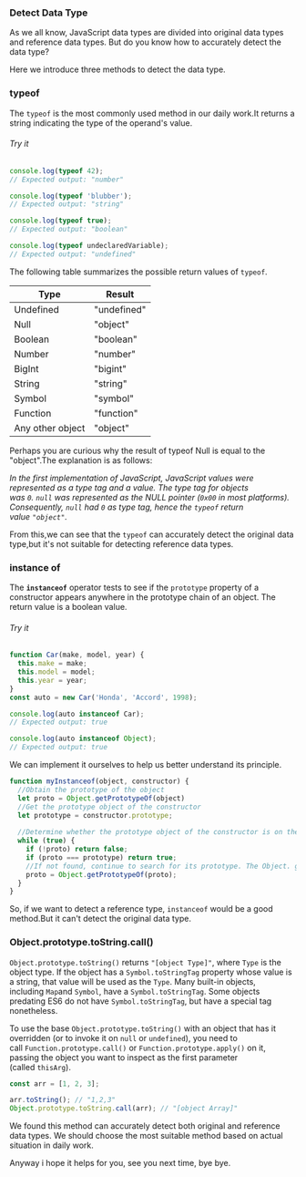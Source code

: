 ### Detect Data Type
As we all know, JavaScript data types are divided into original data types and reference data types. But do you know how to accurately detect the data type?

Here we introduce three methods to detect the data type. 

### typeof
The `typeof` is the most commonly used method in our daily work.It returns a string indicating the type of the operand's value.

###### Try it
```JavaScript
console.log(typeof 42);
// Expected output: "number"

console.log(typeof 'blubber');
// Expected output: "string"

console.log(typeof true);
// Expected output: "boolean"

console.log(typeof undeclaredVariable);
// Expected output: "undefined"
```

The following table summarizes the possible return values of `typeof`.


| Type | Result |
| --- | --- |
| Undefined | "undefined" |
| Null | "object" |
| Boolean | "boolean" |
| Number | "number" |
| BigInt | "bigint" |
| String | "string" |
| Symbol | "symbol" |
| Function | "function" |
| Any other object | "object" |

Perhaps you are curious why the result of typeof Null is equal to the "object".The explanation is as follows:

*In the first implementation of JavaScript, JavaScript values were represented as a type tag and a value. The type tag for objects was `0`. `null` was represented as the NULL pointer (`0x00` in most platforms). Consequently, `null` had `0` as type tag, hence the `typeof` return value `"object"`.*

From this,we can see that the `typeof` can accurately detect the original data type,but it's not suitable for detecting reference data types.

### instance of

The **`instanceof`** operator tests to see if the `prototype` property of a constructor appears anywhere in the prototype chain of an object. The return value is a boolean value.

###### Try it
```JavaScript
function Car(make, model, year) {
  this.make = make;
  this.model = model;
  this.year = year;
}
const auto = new Car('Honda', 'Accord', 1998);

console.log(auto instanceof Car);
// Expected output: true

console.log(auto instanceof Object);
// Expected output: true
```

We can implement it ourselves to help us better understand its principle.
```JavaScript
function myInstanceof(object, constructor) {
  //Obtain the prototype of the object
  let proto = Object.getPrototypeOf(object)
  //Get the prototype object of the constructor
  let prototype = constructor.prototype; 
 
  //Determine whether the prototype object of the constructor is on the prototype chain of the object
  while (true) {
    if (!proto) return false;
    if (proto === prototype) return true;
    //If not found, continue to search for its prototype. The Object. getPrototypeOf method is used to obtain the prototype of the specified object
    proto = Object.getPrototypeOf(proto);
  }
}
```
So, if we want to detect a reference type, `instanceof` would be a good method.But it can't detect the original data type.

### Object.prototype.toString.call()

`Object.prototype.toString()` returns `"[object Type]"`, where `Type` is the object type. If the object has a `Symbol.toStringTag` property whose value is a string, that value will be used as the `Type`. Many built-in objects, including `Map`and `Symbol`, have a `Symbol.toStringTag`. Some objects predating ES6 do not have `Symbol.toStringTag`, but have a special tag nonetheless.

To use the base `Object.prototype.toString()` with an object that has it overridden (or to invoke it on `null` or `undefined`), you need to call `Function.prototype.call()` or `Function.prototype.apply()` on it, passing the object you want to inspect as the first parameter (called `thisArg`).

```JavaScript
const arr = [1, 2, 3];

arr.toString(); // "1,2,3"
Object.prototype.toString.call(arr); // "[object Array]"
```
We found this method can accurately detect both original and reference data types.
We should choose the most suitable method based on actual situation in daily work.

Anyway i hope it helps for you, see you next time, bye bye.
